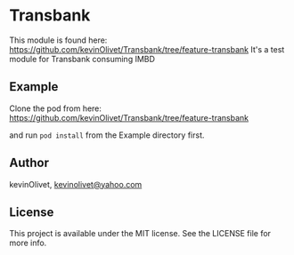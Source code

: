 # Transbank

This module is found here: https://github.com/kevinOlivet/Transbank/tree/feature-transbank
It's a test module for Transbank consuming IMBD

## Example

Clone the pod from here: https://github.com/kevinOlivet/Transbank/tree/feature-transbank

and run `pod install` from the Example directory first.

## Author

kevinOlivet, kevinolivet@yahoo.com

## License

This project is available under the MIT license. See the LICENSE file for more info.
